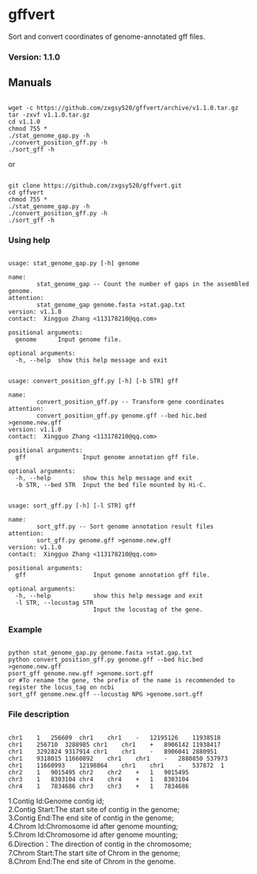 # gffvert
Sort and convert coordinates of genome-annotated gff files.

### Version: 1.1.0

## Manuals
<pre><code>
wget -c https://github.com/zxgsy520/gffvert/archive/v1.1.0.tar.gz
tar -zxvf v1.1.0.tar.gz
cd v1.1.0
chmod 755 *
./stat_genome_gap.py -h
./convert_position_gff.py -h
./sort_gff -h
</code></pre>
or
<pre><code>
git clone https://github.com/zxgsy520/gffvert.git
cd gffvert
chmod 755 *
./stat_genome_gap.py -h
./convert_position_gff.py -h
./sort_gff -h
</code></pre>

### Using help
<pre><code>
usage: stat_genome_gap.py [-h] genome

name:
        stat_genome_gap -- Count the number of gaps in the assembled genome.
attention:
        stat_genome_gap genome.fasta >stat.gap.txt
version: v1.1.0
contact:  Xingguo Zhang <113178210@qq.com>        

positional arguments:
  genome      Input genome file.

optional arguments:
  -h, --help  show this help message and exit
</code></pre> 
<pre><code>
usage: convert_position_gff.py [-h] [-b STR] gff

name:
        convert_position_gff.py -- Transform gene coordinates
attention:
        convert_position_gff.py genome.gff --bed hic.bed  >genome.new.gff
version: v1.1.0
contact:  Xingguo Zhang <113178210@qq.com>        

positional arguments:
  gff                Input genome annotation gff file.

optional arguments:
  -h, --help         show this help message and exit
  -b STR, --bed STR  Input the bed file mounted by Hi-C.
</code></pre> 
<pre><code>
usage: sort_gff.py [-h] [-l STR] gff

name:
        sort_gff.py -- Sort genome annotation result files
attention:
        sort_gff.py genome.gff >genome.new.gff
version: v1.1.0
contact:  Xingguo Zhang <113178210@qq.com>        

positional arguments:
  gff                   Input genome annotation gff file.

optional arguments:
  -h, --help            show this help message and exit
  -l STR, --locustag STR
                        Input the locustag of the gene.
</code></pre> 
### Example
<pre><code>
python stat_genome_gap.py genome.fasta >stat.gap.txt
python convert_position_gff.py genome.gff --bed hic.bed  >genome.new.gff
psort_gff genome.new.gff >genome.sort.gff
or #To rename the gene, the prefix of the name is recommended to register the locus_tag on ncbi
sort_gff genome.new.gff --locustag NPG >genome.sort.gff
</code></pre>
### File description
<pre><code>
chr1	1	256609	chr1	chr1	-	12195126	11938518
chr1	256710	3288985	chr1	chr1	+	8906142	11938417
chr1	3292824	9317914	chr1	chr1	-	8906041	2880951
chr1	9318015	11660892	chr1	chr1	-	2880850	537973
chr1	11660993	12198864	chr1	chr1	-	537872	1
chr2	1	9015495	chr2	chr2	+	1	9015495
chr3	1	8303104	chr4	chr4	+	1	8303104
chr4	1	7834686	chr3	chr3	+	1	7834686
</code></pre>
1.Contig Id:Genome contig id;  
2.Contig Start:The start site of contig in the genome;  
3.Contig End:The end site of contig in the genome;  
4.Chrom Id:Chromosome id after genome mounting;  
5.Chrom Id:Chromosome id after genome mounting;  
6.Direction：The direction of contig in the chromosome;  
7.Chrom Start:The start site of Chrom in the genome;  
8.Chrom End:The end site of Chrom in the genome.  

